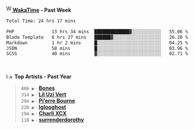 <img src="https://github.com/dxnter/dxnter/assets/17434202/67b21fa4-d36d-46f9-9dec-f23d976b00ef" alt="WakaTime Logo" width="14" height="18"/><a href="https://wakatime.com/@dxnter" target="_blank"><strong> WakaTime</strong></a><strong> - Past Week</strong>

<!--START_SECTION:waka-->

```txt
Total Time: 24 hrs 17 mins

PHP              13 hrs 34 mins  █████████████▓░░░░░░░░░░░   55.06 %
Blade Template   6 hrs 27 mins   ██████▓░░░░░░░░░░░░░░░░░░   26.20 %
Markdown         1 hr 2 mins     █░░░░░░░░░░░░░░░░░░░░░░░░   04.25 %
JSON             58 mins         █░░░░░░░░░░░░░░░░░░░░░░░░   03.96 %
SCSS             40 mins         ▓░░░░░░░░░░░░░░░░░░░░░░░░   02.71 %
```

<!--END_SECTION:waka-->

<br/>

<!--START_LASTFM_ARTISTS:{"period": "12month", "rows": 6}-->
<a href="https://last.fm" target="_blank"><img src="https://user-images.githubusercontent.com/17434202/215290617-e793598d-d7c9-428f-9975-156db1ba89cc.svg" alt="Last.fm Logo" width="18" height="13"/></a> **Top Artists - Past Year**

> `486 ▶️` ∙ **[Bones](https://www.last.fm/music/Bones)**<br/>
> `314 ▶️` ∙ **[Lil Uzi Vert](https://www.last.fm/music/Lil+Uzi+Vert)**<br/>
> `294 ▶️` ∙ **[Pi’erre Bourne](https://www.last.fm/music/Pi%E2%80%99erre+Bourne)**<br/>
> `226 ▶️` ∙ **[Iglooghost](https://www.last.fm/music/Iglooghost)**<br/>
> `194 ▶️` ∙ **[Charli XCX](https://www.last.fm/music/Charli+XCX)**<br/>
> `118 ▶️` ∙ **[surrenderdorothy](https://www.last.fm/music/surrenderdorothy)**<br/>
<!--END_LASTFM_ARTISTS-->
